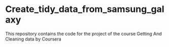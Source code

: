 Create_tidy_data_from_samsung_galaxy
====================================

This repository contains the code for the project of the course Getting And Cleaning data by Coursera
